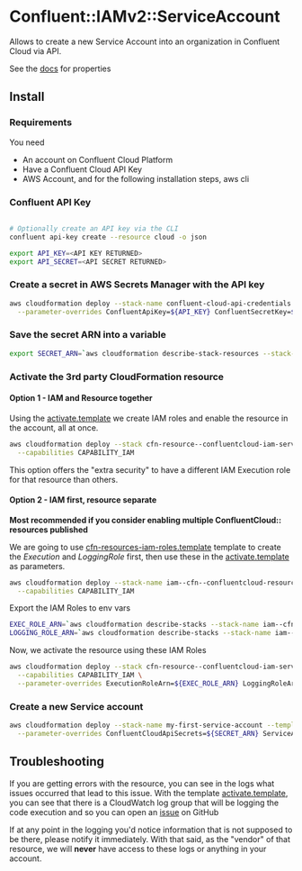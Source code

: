 # Confluent::IAMv2::ServiceAccount

Allows to create a new Service Account into an organization in Confluent Cloud via API.

See the [docs](./docs/README.md) for properties


## Install

### Requirements

You need

* An account on Confluent Cloud Platform
* Have a Confluent Cloud API Key
* AWS Account, and for the following installation steps, aws cli

### Confluent API Key

```bash

# Optionally create an API key via the CLI
confluent api-key create --resource cloud -o json

export API_KEY=<API KEY RETURNED>
export API_SECRET=<API SECRET RETURNED>

```

### Create a secret in AWS Secrets Manager with the API key

```bash
aws cloudformation deploy --stack-name confluent-cloud-api-credentials --template confluent-secrets.template \
  --parameter-overrides ConfluentApiKey=${API_KEY} ConfluentSecretKey=${API_SECRET}
```

### Save the secret ARN into a variable

```bash
export SECRET_ARN=`aws cloudformation describe-stack-resources --stack-name confluent-cloud-api-credentials --logical-resource-id ConfluentSecret | jq -r .StackResources[0].PhysicalResourceId`
```

### Activate the 3rd party CloudFormation resource

#### Option 1 - IAM and Resource together

Using the [activate.template](activate.template) we create IAM roles and enable the resource in the account, all at once.

```bash
aws cloudformation deploy --stack cfn-resource--confluentcloud-iam-serviceaccount --template activate.template \
  --capabilities CAPABILITY_IAM
```

This option offers the "extra security" to have a different IAM Execution role for that resource than others.


#### Option 2 - IAM first, resource separate

**Most recommended if you consider enabling multiple ConfluentCloud:: resources published**

We are going to use [cfn-resources-iam-roles.template](cfn-resources-iam-roles.template) template to create the _Execution_
and _LoggingRole_ first, then use these in the [activate.template](activate.template) as parameters.

```bash
aws cloudformation deploy --stack-name iam--cfn--confluentcloud-resources --template cfn-resources-iam-roles.template \
  --capabilities CAPABILITY_IAM
```

Export the IAM Roles to env vars

```bash
EXEC_ROLE_ARN=`aws cloudformation describe-stacks --stack-name iam--cfn--confluentcloud-resources | jq -r '.Stacks[0].Outputs[] |  select(.OutputKey=="ExecutionRoleArn")' | jq -r .OutputValue`
LOGGING_ROLE_ARN=`aws cloudformation describe-stacks --stack-name iam--cfn--confluentcloud-resources | jq -r '.Stacks[0].Outputs[] |  select(.OutputKey=="CloudWatchRoleArn")' | jq -r .OutputValue`
```

Now, we activate the resource using these IAM Roles

```bash
aws cloudformation deploy --stack cfn-resource--confluentcloud-iam-serviceaccount --template activate.template \
  --capabilities CAPABILITY_IAM \
  --parameter-overrides ExecutionRoleArn=${EXEC_ROLE_ARN} LoggingRoleArn=${LOGGING_ROLE_ARN}
```

### Create a new Service account

```bash
aws cloudformation deploy --stack-name my-first-service-account --template resource-test.template \
  --parameter-overrides ConfluentCloudApiSecrets=${SECRET_ARN} ServiceAccountName=cfn-test-service-account
```

## Troubleshooting

If you are getting errors with the resource, you can see in the logs what issues occurred that lead to this issue.
With the template [activate.template](activate.template), you can see that there is a CloudWatch log group that
will be logging the code execution and so you can open an [issue](https://github.com/JohnPreston/aws-cfn-confluentcloud-iam-serviceaccount/issues) on GitHub

If at any point in the logging you'd notice information that is not supposed to be there, please notify it immediately.
With that said, as the "vendor" of that resource, we will **never** have access to these logs or anything in your account.
